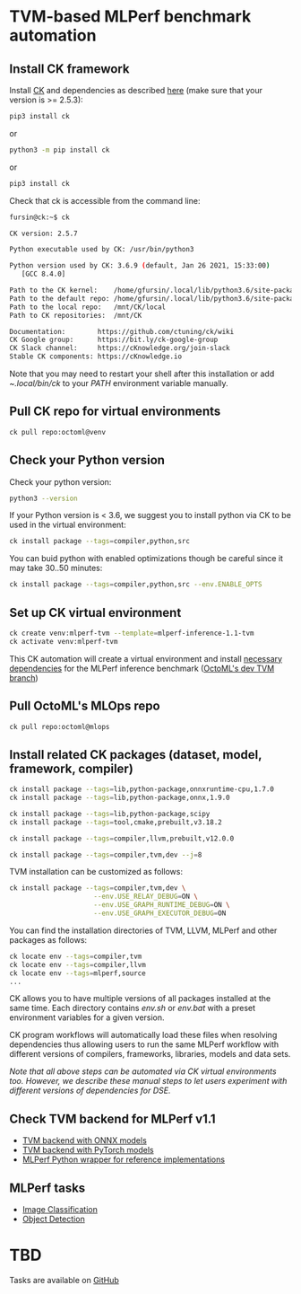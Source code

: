 # TVM-based MLPerf benchmark automation

## Install CK framework

Install [CK](https://github.com/ctuning/ck) and dependencies as described [here](https://ck.readthedocs.io/en/latest/src/installation.html)
(make sure that your version is >= 2.5.3):

```bash
pip3 install ck
```
or 
```bash
python3 -m pip install ck
```
or
```bash
pip3 install ck
```

Check that ck is accessible from the command line:
```bash
fursin@ck:~$ ck

CK version: 2.5.7

Python executable used by CK: /usr/bin/python3

Python version used by CK: 3.6.9 (default, Jan 26 2021, 15:33:00)
   [GCC 8.4.0]

Path to the CK kernel:    /home/gfursin/.local/lib/python3.6/site-packages/ck/kernel.py
Path to the default repo: /home/gfursin/.local/lib/python3.6/site-packages/ck/repo
Path to the local repo:   /mnt/CK/local
Path to CK repositories:  /mnt/CK

Documentation:        https://github.com/ctuning/ck/wiki
CK Google group:      https://bit.ly/ck-google-group
CK Slack channel:     https://cKnowledge.org/join-slack
Stable CK components: https://cKnowledge.io
```

Note that you may need to restart your shell after this installation
or add *~.local/bin/ck* to your *PATH* environment variable manually.

## Pull CK repo for virtual environments

```bash
ck pull repo:octoml@venv
```

## Check your Python version 

Check your python version:
```bash
python3 --version
```

If your Python version is < 3.6, we suggest you to install python via CK to be used in the virtual environment:
```bash
ck install package --tags=compiler,python,src
```

You can buid python with enabled optimizations though be careful since it may take 30..50 minutes:
```bash
ck install package --tags=compiler,python,src --env.ENABLE_OPTS
```


## Set up CK virtual environment

```bash
ck create venv:mlperf-tvm --template=mlperf-inference-1.1-tvm
ck activate venv:mlperf-tvm
```

This CK automation will create a virtual environment and install 
[necessary dependencies](https://github.com/octoml/venv/blob/main/venv.template/mlperf-inference-dev-tvm/script.sh)
 for the MLPerf inference benchmark 
([OctoML's dev TVM branch](https://github.com/octoml/mlcommons-inference))

## Pull OctoML's MLOps repo

```bash
ck pull repo:octoml@mlops
```

## Install related CK packages (dataset, model, framework, compiler)

```bash
ck install package --tags=lib,python-package,onnxruntime-cpu,1.7.0
ck install package --tags=lib,python-package,onnx,1.9.0

ck install package --tags=lib,python-package,scipy
ck install package --tags=tool,cmake,prebuilt,v3.18.2

ck install package --tags=compiler,llvm,prebuilt,v12.0.0

ck install package --tags=compiler,tvm,dev --j=8

```

TVM installation can be customized as follows:
```bash
ck install package --tags=compiler,tvm,dev \
                     --env.USE_RELAY_DEBUG=ON \
                     --env.USE_GRAPH_RUNTIME_DEBUG=ON \
                     --env.USE_GRAPH_EXECUTOR_DEBUG=ON
```

You can find the installation directories of TVM, LLVM, MLPerf and other packages as follows:
```bash
ck locate env --tags=compiler,tvm
ck locate env --tags=compiler,llvm
ck locate env --tags=mlperf,source
...
```

CK allows you to have multiple versions of all packages installed at the same time.
Each directory contains *env.sh* or *env.bat* with a preset environment variables
for a given version. 

CK program workflows will automatically load these files when resolving dependencies
thus allowing users to run the same MLPerf workflow with different versions
of compilers, frameworks, libraries, models and data sets.

*Note that all above steps can be automated via CK virtual environments too.
 However, we describe these manual steps to let users experiment 
 with different versions of dependencies for DSE.* 


## Check TVM backend for MLPerf v1.1

* [TVM backend with ONNX models](https://github.com/octoml/mlcommons-inference/blob/r1.1/vision/classification_and_detection/python/backend_tvm_onnx.py)
* [TVM backend with PyTorch models](https://github.com/octoml/mlcommons-inference/blob/r1.1/vision/classification_and_detection/python/backend_tvm_pytorch.py)
* [MLPerf Python wrapper for reference implementations](https://github.com/octoml/mlcommons-inference/blob/r1.1/vision/classification_and_detection/python/main.py)


## MLPerf tasks

* [Image Classification](mlperf-image-classification.md)
* [Object Detection](mlperf-object-detection.md)




# TBD

Tasks are available on [GitHub]( https://github.com/octoml/mlcommons-inference/issues/1 )
